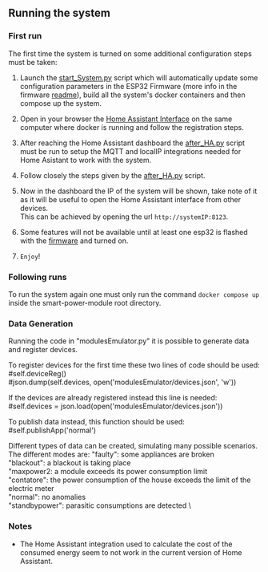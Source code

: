 ## Running the system ##

### First run ##
The first time the system is turned on some additional configuration steps must be taken:

1. Launch the [start_System.py](https://github.com/morgancasale/smart-power-module/blob/main/start_System.py) script which will automatically update some configuration parameters in the ESP32 Firmware (more info in the firmware [readme](https://github.com/morgancasale/smart-power-module/blob/main/ESP32Firmware/readme.md)), build all the system's docker containers and then compose up the system.

2. Open in your browser the [Home Assistant Interface](http:/127.0.0.1:8123) on the same computer where docker is running and follow the registration steps.

3. After reaching the Home Assistant dashboard the [after_HA.py](https://github.com/morgancasale/smart-power-module/blob/main/after_HA.py) script must be run to setup the MQTT and localIP integrations needed for Home Asistant to work with the system.

4. Follow closely the steps given by the [after_HA.py](https://github.com/morgancasale/smart-power-module/blob/main/after_HA.py) script.

5. Now in the dashboard the IP of the system will be shown, take note of it as it will be useful to open the Home Assistant interface from other devices. \
This can be achieved by opening the url `http://systemIP:8123`.

6. Some features will not be available until at least one esp32 is flashed with the [firmware](https://github.com/morgancasale/smart-power-module/tree/main/ESP32Firmware) and turned on.

7. `Enjoy`!

### Following runs ###
To run the system again one must only run the command `docker compose up` inside the smart-power-module root directory.

### Data Generation ###

Running the code in "modulesEmulator.py" it is possible to generate data and register devices.

To register devices for the first time these two lines of code should be used:\
            #self.deviceReg()\
            #json.dump(self.devices, open('modulesEmulator/devices.json', 'w'))
            
If the devices are already registered instead this line is needed:        
            #self.devices = json.load(open('modulesEmulator/devices.json')) 
            
To publish data instead, this function should be used:\
            #self.publishApp('normal') 
            
Different types of data can be created, simulating many possible scenarios.
The different modes are:
    "faulty": some appliances are broken \
    "blackout": a blackout is taking place \
    "maxpower2: a module exceeds its power consumption limit \
    "contatore": the power consumption of the house exceeds the limit of the electric meter \
    "normal": no anomalies \
    "standbypower": parasitic consumptions are detected \

### Notes ###

- The Home Assistant integration used to calculate the cost of the consumed energy seem to not work in the current version of Home Assistant.
